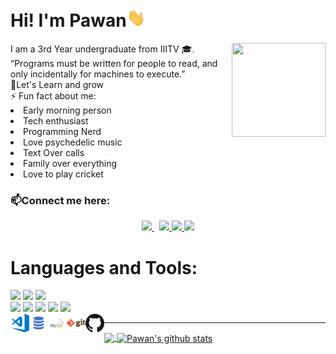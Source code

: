 <h1> Hi! I'm Pawan<img src="https://raw.githubusercontent.com/ABSphreak/ABSphreak/master/gifs/Hi.gif" width="30px"></h1>
 <img align ="right" src = "https://i.imgur.com/w4pKOQi.jpg" width="150" height="150">
I am a 3rd Year undergraduate from IIITV 🎓.<br>
“Programs must be written for people to read, and only incidentally for machines to execute.” <br />
👨‍Let's Learn and grow<br />
⚡ Fun fact about me: 
<li> Early morning person </li> 
<li> Tech enthusiast </li>
<li> Programming Nerd </li>
<li> Love psychedelic music</li>
<li> Text Over calls </li> 
<li> Family over everything</li>
<li> Love to play cricket</li>
</ul>

<h3> 📫Connect me here: </h3>
 
<p align="center">
  <a href="https://www.linkedin.com/in/pawan-solanki/">
    <img src="https://img.shields.io/badge/Pawan-Solanki-386938188?style=flat&logo=linkedin">
  </a> &nbsp; 
  <a href="https://twitter.com/pawansolanki29">
    <img src="https://img.shields.io/badge/@Pawan Solanki-30302f?style=flat&logo=twitter">
  </a>
 <a href="https://www.instagram.com/solankipawan29/">
    <img src="https://img.shields.io/badge/Pawan Solanki-30302f?style=flat&logo=instagram">
    <a href="mailto:pksaug2529@gmail.com">
      <img src="https://img.shields.io/badge/Pawan Solanki-30302f?style=flat&logo=Gmail">

  </a>
  <h1> Languages and Tools: </h1>
  <p>
  <img src="https://img.shields.io/badge/Java-30302f?style=flat&logo=java"> <img src="https://img.shields.io/badge/c--lang-30302f?style=flat&logo=c">
    <img src="https://img.shields.io/badge/python-30302f?style=flat&logo=python">
<br>
  <img src="https://img.shields.io/badge/HTML5-30302f?style=flat&logo=HTML5">
    <img src="https://img.shields.io/badge/CSS3-30302f?style=flat&logo=CSS3">
    <img src="https://img.shields.io/badge/Bootstrap-30302f?style=flat&logo=Bootstrap">

  <img src="https://img.shields.io/badge/JavaScript-30302f?style=flat&logo=javascript"> 
    <img src="https://img.shields.io/badge/Sass-30302f?style=flat&logo=sass">
    

  <br>
  <img align="left" alt="Visual Studio Code" width="30px" src="https://raw.githubusercontent.com/github/explore/80688e429a7d4ef2fca1e82350fe8e3517d3494d/topics/visual-studio-code/visual-studio-code.png" />
   <img align="left" alt="SQL" width="30px" src="https://raw.githubusercontent.com/github/explore/80688e429a7d4ef2fca1e82350fe8e3517d3494d/topics/sql/sql.png" />
<img align="left" alt="MySQL" width="30px" src="https://raw.githubusercontent.com/github/explore/80688e429a7d4ef2fca1e82350fe8e3517d3494d/topics/mysql/mysql.png" />
<img align="left" alt="Git" width="30px" src="https://raw.githubusercontent.com/github/explore/80688e429a7d4ef2fca1e82350fe8e3517d3494d/topics/git/git.png" />
<img align="left" alt="GitHub" width="30px" src="https://raw.githubusercontent.com/github/explore/78df643247d429f6cc873026c0622819ad797942/topics/github/github.png" />

</p>

</p>

---
<a href="https://github.com/solankipawan">
  <img align="center" src="https://github-readme-stats.vercel.app/api/top-langs/?username=solankipawan&theme=dark&hide_langs_below=1" />
</a>
<a href="https://github.com/solankipawan">
 <img align="center" src="https://github-readme-stats.vercel.app/api?username=solankipawan&show_icons=true&theme=dark&line_height=27" alt="Pawan's github stats"/>
</a>

 
